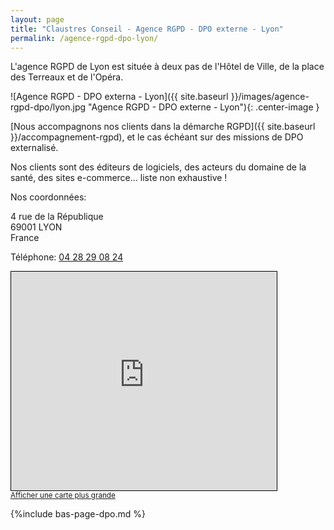 ```yaml
---
layout: page
title: "Claustres Conseil - Agence RGPD - DPO externe - Lyon"
permalink: /agence-rgpd-dpo-lyon/
---
```

L'agence RGPD de Lyon est située à deux pas de l'Hôtel de Ville, de la place des Terreaux et de l'Opéra.

![Agence RGPD - DPO externa - Lyon]({{ site.baseurl }}/images/agence-rgpd-dpo/lyon.jpg "Agence RGPD - DPO externe - Lyon"){: .center-image }

[Nous accompagnons nos clients dans la démarche RGPD]({{ site.baseurl }}/accompagnement-rgpd), et le cas échéant sur des missions de DPO externalisé.

Nos clients sont des éditeurs de logiciels, des acteurs du domaine de la santé, des sites e-commerce... liste non exhaustive !

Nos coordonnées:

4 rue de la République<br>
69001 LYON<br>
France

<script type="text/javascript">
	document.write("<c>R-znvy: <n uers=\"znvygb:ylba@pynhfgerf.pbz\">ylba@pynhfgerf.pbz</n></c>".replace(/[a-zA-Z]/g,
	function(c){return String.fromCharCode((c<="Z"?90:122)>=(c=c.charCodeAt(0)+13)?c:c-26);}));
</script>

Téléphone: [04 28 29 08 24](tel:+33428290824)

<iframe width="425" height="350" frameborder="0" scrolling="no" marginheight="0" marginwidth="0" src="https://www.openstreetmap.org/export/embed.html?bbox=4.831656217575074%2C45.76385561851871%2C4.840089082717896%2C45.76982802617371&amp;layer=mapnik&amp;marker=45.7668411000224%2C4.83587250000005" style="border: 1px solid black"></iframe><br/><small><a href="https://www.openstreetmap.org/?mlat=45.76684&amp;mlon=4.83587#map=17/45.76684/4.83587">Afficher une carte plus grande</a></small>

{%include bas-page-dpo.md %}
